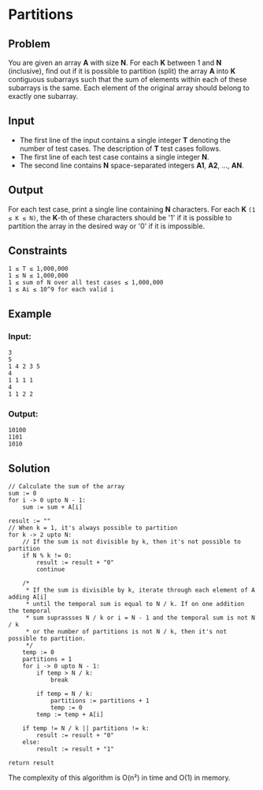 # Partitions
## Problem
You are given an array **A** with size **N**. For each **K** between 1 and **N** (inclusive), find out if it is possible to partition (split) the array **A** into **K** contiguous subarrays such that the sum of elements within each of these subarrays is the same. Each element of the original array should belong to exactly one subarray.

## Input
- The first line of the input contains a single integer **T** denoting the number of test cases. The description of **T** test cases follows.
- The first line of each test case contains a single integer **N**.
- The second line contains **N** space-separated integers **A1**, **A2**, ..., **AN**.

## Output
For each test case, print a single line containing **N** characters. For each **K** `(1 ≤ K ≤ N)`, the **K**-th of these characters should be '1' if it is possible to partition the array in the desired way or '0' if it is impossible.

## Constraints
```
1 ≤ T ≤ 1,000,000
1 ≤ N ≤ 1,000,000
1 ≤ sum of N over all test cases ≤ 1,000,000
1 ≤ Ai ≤ 10^9 for each valid i
```

## Example
### Input:
```
3
5
1 4 2 3 5
4
1 1 1 1
4
1 1 2 2
```

### Output:
```
10100
1101
1010
```

## Solution
```
// Calculate the sum of the array
sum := 0
for i -> 0 upto N - 1:
    sum := sum + A[i]

result := ""
// When k = 1, it's always possible to partition
for k -> 2 upto N:
    // If the sum is not divisible by k, then it's not possible to partition
    if N % k != 0:
        result := result + "0"
        continue
    
    /*
     * If the sum is divisible by k, iterate through each element of A adding A[i]
     * until the temporal sum is equal to N / k. If on one addition the temporal
     * sum suprassses N / k or i = N - 1 and the temporal sum is not N / k
     * or the number of partitions is not N / k, then it's not possible to partition.
     */
    temp := 0
    partitions = 1
    for i -> 0 upto N - 1:
        if temp > N / k:
            break

        if temp = N / k:
            partitions := partitions + 1
            temp := 0
        temp := temp + A[i]
    
    if temp != N / k || partitions != k:
        result := result + "0"
    else:
        result := result + "1"

return result
```
The complexity of this algorithm is O(n²) in time and O(1) in memory.